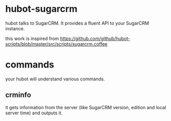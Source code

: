 hubot-sugarcrm
==============

hubot talks to SugarCRM. It provides a fluent API to your SugarCRM instance.

this work is inspired from https://github.com/github/hubot-scripts/blob/master/src/scripts/sugarcrm.coffee

commands
========

your hubot will understand various commands.

crminfo
-------

it gets information from the server (like SugarCRM version, edition and local server time) and outputs it.